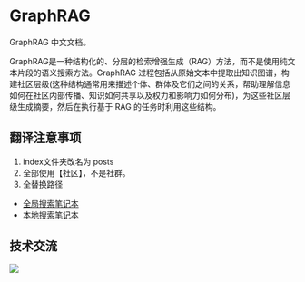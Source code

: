 # GraphRAG
GraphRAG 中文文档。

GraphRAG是一种结构化的、分层的检索增强生成（RAG）方法，而不是使用纯文本片段的语义搜索方法。GraphRAG 过程包括从原始文本中提取出知识图谱，构建社区层级(这种结构通常用来描述个体、群体及它们之间的关系，帮助理解信息如何在社区内部传播、知识如何共享以及权力和影响力如何分布)，为这些社区层级生成摘要，然后在执行基于 RAG 的任务时利用这些结构。

## 翻译注意事项
1. index文件夹改名为 posts
2. 全部使用【社区】，不是社群。
3. 全替换路径
- [全局搜索笔记本](https://microsoft.github.io/graphrag/posts/query/notebooks/global_search_nb/)
- [本地搜索笔记本](https://microsoft.github.io/graphrag/posts/query/notebooks/local_search_nb/)


## 技术交流
![](/img/wechat.jpg)

